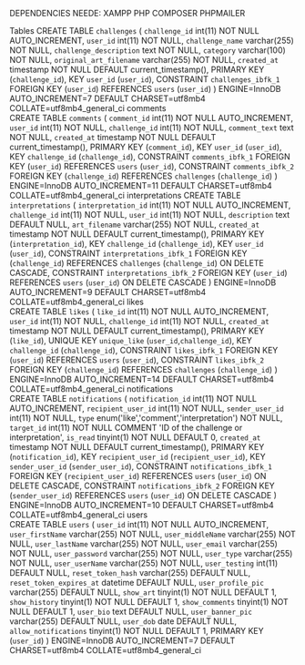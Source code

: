 DEPENDENCIES NEEDE:
XAMPP
PHP
COMPOSER
PHPMAILER

Tables
CREATE TABLE `challenges` (
 `challenge_id` int(11) NOT NULL AUTO_INCREMENT,
 `user_id` int(11) NOT NULL,
 `challenge_name` varchar(255) NOT NULL,
 `challenge_description` text NOT NULL,
 `category` varchar(100) NOT NULL,
 `original_art_filename` varchar(255) NOT NULL,
 `created_at` timestamp NOT NULL DEFAULT current_timestamp(),
 PRIMARY KEY (`challenge_id`),
 KEY `user_id` (`user_id`),
 CONSTRAINT `challenges_ibfk_1` FOREIGN KEY (`user_id`) REFERENCES `users` (`user_id`)
) ENGINE=InnoDB AUTO_INCREMENT=7 DEFAULT CHARSET=utf8mb4 COLLATE=utf8mb4_general_ci
comments	
CREATE TABLE `comments` (
 `comment_id` int(11) NOT NULL AUTO_INCREMENT,
 `user_id` int(11) NOT NULL,
 `challenge_id` int(11) NOT NULL,
 `comment_text` text NOT NULL,
 `created_at` timestamp NOT NULL DEFAULT current_timestamp(),
 PRIMARY KEY (`comment_id`),
 KEY `user_id` (`user_id`),
 KEY `challenge_id` (`challenge_id`),
 CONSTRAINT `comments_ibfk_1` FOREIGN KEY (`user_id`) REFERENCES `users` (`user_id`),
 CONSTRAINT `comments_ibfk_2` FOREIGN KEY (`challenge_id`) REFERENCES `challenges` (`challenge_id`)
) ENGINE=InnoDB AUTO_INCREMENT=11 DEFAULT CHARSET=utf8mb4 COLLATE=utf8mb4_general_ci
interpretations	
CREATE TABLE `interpretations` (
 `interpretation_id` int(11) NOT NULL AUTO_INCREMENT,
 `challenge_id` int(11) NOT NULL,
 `user_id` int(11) NOT NULL,
 `description` text DEFAULT NULL,
 `art_filename` varchar(255) NOT NULL,
 `created_at` timestamp NOT NULL DEFAULT current_timestamp(),
 PRIMARY KEY (`interpretation_id`),
 KEY `challenge_id` (`challenge_id`),
 KEY `user_id` (`user_id`),
 CONSTRAINT `interpretations_ibfk_1` FOREIGN KEY (`challenge_id`) REFERENCES `challenges` (`challenge_id`) ON DELETE CASCADE,
 CONSTRAINT `interpretations_ibfk_2` FOREIGN KEY (`user_id`) REFERENCES `users` (`user_id`) ON DELETE CASCADE
) ENGINE=InnoDB AUTO_INCREMENT=9 DEFAULT CHARSET=utf8mb4 COLLATE=utf8mb4_general_ci
likes	
CREATE TABLE `likes` (
 `like_id` int(11) NOT NULL AUTO_INCREMENT,
 `user_id` int(11) NOT NULL,
 `challenge_id` int(11) NOT NULL,
 `created_at` timestamp NOT NULL DEFAULT current_timestamp(),
 PRIMARY KEY (`like_id`),
 UNIQUE KEY `unique_like` (`user_id`,`challenge_id`),
 KEY `challenge_id` (`challenge_id`),
 CONSTRAINT `likes_ibfk_1` FOREIGN KEY (`user_id`) REFERENCES `users` (`user_id`),
 CONSTRAINT `likes_ibfk_2` FOREIGN KEY (`challenge_id`) REFERENCES `challenges` (`challenge_id`)
) ENGINE=InnoDB AUTO_INCREMENT=14 DEFAULT CHARSET=utf8mb4 COLLATE=utf8mb4_general_ci
notifications	
CREATE TABLE `notifications` (
 `notification_id` int(11) NOT NULL AUTO_INCREMENT,
 `recipient_user_id` int(11) NOT NULL,
 `sender_user_id` int(11) NOT NULL,
 `type` enum('like','comment','interpretation') NOT NULL,
 `target_id` int(11) NOT NULL COMMENT 'ID of the challenge or interpretation',
 `is_read` tinyint(1) NOT NULL DEFAULT 0,
 `created_at` timestamp NOT NULL DEFAULT current_timestamp(),
 PRIMARY KEY (`notification_id`),
 KEY `recipient_user_id` (`recipient_user_id`),
 KEY `sender_user_id` (`sender_user_id`),
 CONSTRAINT `notifications_ibfk_1` FOREIGN KEY (`recipient_user_id`) REFERENCES `users` (`user_id`) ON DELETE CASCADE,
 CONSTRAINT `notifications_ibfk_2` FOREIGN KEY (`sender_user_id`) REFERENCES `users` (`user_id`) ON DELETE CASCADE
) ENGINE=InnoDB AUTO_INCREMENT=10 DEFAULT CHARSET=utf8mb4 COLLATE=utf8mb4_general_ci
users	
CREATE TABLE `users` (
 `user_id` int(11) NOT NULL AUTO_INCREMENT,
 `user_firstName` varchar(255) NOT NULL,
 `user_middleName` varchar(255) NOT NULL,
 `user_lastName` varchar(255) NOT NULL,
 `user_email` varchar(255) NOT NULL,
 `user_password` varchar(255) NOT NULL,
 `user_type` varchar(255) NOT NULL,
 `user_userName` varchar(255) NOT NULL,
 `user_testing` int(11) DEFAULT NULL,
 `reset_token_hash` varchar(255) DEFAULT NULL,
 `reset_token_expires_at` datetime DEFAULT NULL,
 `user_profile_pic` varchar(255) DEFAULT NULL,
 `show_art` tinyint(1) NOT NULL DEFAULT 1,
 `show_history` tinyint(1) NOT NULL DEFAULT 1,
 `show_comments` tinyint(1) NOT NULL DEFAULT 1,
 `user_bio` text DEFAULT NULL,
 `user_banner_pic` varchar(255) DEFAULT NULL,
 `user_dob` date DEFAULT NULL,
 `allow_notifications` tinyint(1) NOT NULL DEFAULT 1,
 PRIMARY KEY (`user_id`)
) ENGINE=InnoDB AUTO_INCREMENT=7 DEFAULT CHARSET=utf8mb4 COLLATE=utf8mb4_general_ci